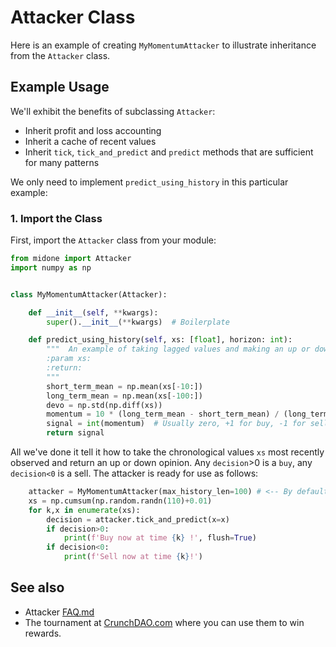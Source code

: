 # Attacker Class

Here is an example of creating `MyMomentumAttacker` to illustrate inheritance from the `Attacker` class. 


## Example Usage

We'll exhibit the benefits of subclassing `Attacker`:

- Inherit profit and loss accounting
- Inherit a cache of recent values 
- Inherit `tick`, `tick_and_predict` and `predict` methods that are sufficient for many patterns

We only need to implement `predict_using_history` in this particular example:

### 1. **Import the Class**

First, import the `Attacker` class from your module:

```python
from midone import Attacker
import numpy as np


class MyMomentumAttacker(Attacker):

    def __init__(self, **kwargs):
        super().__init__(**kwargs)  # Boilerplate

    def predict_using_history(self, xs: [float], horizon: int):
        """  An example of taking lagged values and making an up or down decision
        :param xs:
        :return:
        """
        short_term_mean = np.mean(xs[-10:])
        long_term_mean = np.mean(xs[-100:])
        devo = np.std(np.diff(xs))
        momentum = 10 * (long_term_mean - short_term_mean) / (long_term_mean * devo)
        signal = int(momentum)  # Usually zero, +1 for buy, -1 for sell
        return signal
```
All we've done it tell it how to take the chronological values `xs` most recently observed and
return an up or down opinion. Any `decision`>0 is a `buy`, any `decision<0` is a sell. The attacker is 
ready for use as follows: 

```python
    attacker = MyMomentumAttacker(max_history_len=100) # <-- By default no predictions will occur until the buffer is full
    xs = np.cumsum(np.random.randn(110)+0.01)
    for k,x in enumerate(xs):
        decision = attacker.tick_and_predict(x=x)
        if decision>0:
            print(f'Buy now at time {k} !', flush=True)
        if decision<0:
            print(f'Sell now at time {k}!')

```


## See also 

 - Attacker [FAQ.md](https://github.com/microprediction/midone/blob/main/midone/attackers/FAQ.md)
 - The tournament at [CrunchDAO.com](https://www.crunchdao.com) where you can use them to win rewards. 

